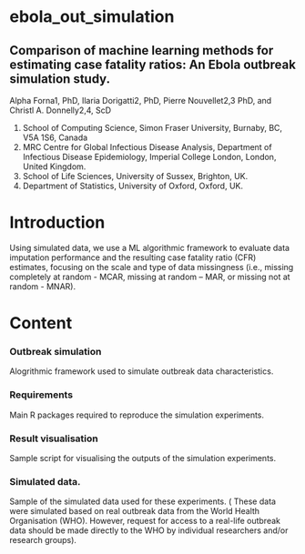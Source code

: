 # ebola_out_simulation

## Comparison of machine learning methods for estimating case fatality ratios: An Ebola outbreak simulation study.
Alpha Forna1, PhD, Ilaria Dorigatti2, PhD, Pierre Nouvellet2,3 PhD, and Christl A. Donnelly2,4, ScD
1. School of Computing Science, Simon Fraser University, Burnaby, BC, V5A 1S6, Canada
2. MRC Centre for Global Infectious Disease Analysis, Department of Infectious Disease Epidemiology, Imperial College London, London, United Kingdom.
3. School of Life Sciences, University of Sussex, Brighton, UK.
4. Department of Statistics, University of Oxford, Oxford, UK.

# Introduction

Using simulated data, we use a ML algorithmic framework to evaluate data imputation performance and the resulting case fatality ratio (CFR) estimates, focusing on the scale and type of data missingness (i.e., missing completely at random - MCAR, missing at random – MAR, or missing not at random - MNAR).

# Content

### Outbreak simulation
Alogrithmic framework used to simulate outbreak data characteristics.

### Requirements
Main R packages required to reproduce the simulation experiments.

### Result visualisation
Sample script for visualising the outputs of the simulation experiments. 

### Simulated data.
Sample of the simulated data used for these experiments. ( These data were simulated based on real outbreak data from the World Health Organisation (WHO). However, request for access to a real-life outbreak data should be made directly to the WHO by individual researchers and/or research groups).

